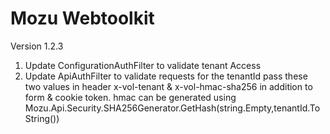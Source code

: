 Mozu Webtoolkit
============

Version 1.2.3

1) Update ConfigurationAuthFilter to validate tenant Access 
2) Update ApiAuthFilter to validate requests for the tenantId
	pass these two values in header x-vol-tenant & x-vol-hmac-sha256 in addition to form & cookie token. hmac can be generated using Mozu.Api.Security.SHA256Generator.GetHash(string.Empty,tenantId.ToString())